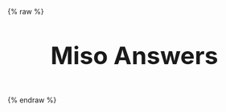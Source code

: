 ---
---

<script async src="http://localhost:10099/dist/umd/miso.js?lorem&autostart=false"></script>
{% raw %}
<style>
main {
  padding: 0;
}
.hero-title {
  text-align: center;
  margin: 2rem 0;
  font-size: 3rem;
  line-height: 2;
}
</style>
<h1 class="hero-title">Miso Answers</h1>
<miso-ask-combo></miso-ask-combo>
<script>
(window.misocmd || (window.misocmd = [])).push(async () => {
  MisoClient.ui.combo.ask.config({
    features: {
      relatedResources: false,
    },
  });
  MisoClient.ui.combo.ask.start();
});
</script>
{% endraw %}
